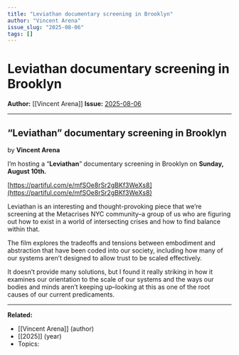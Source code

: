 ```yaml
---
title: "Leviathan documentary screening in Brooklyn"
author: "Vincent Arena"
issue_slug: "2025-08-06"
tags: []
---
```


# Leviathan documentary screening in Brooklyn

**Author:** [[Vincent Arena]]
**Issue:** [2025-08-06](https://plex.collectivesensecommons.org/2025-08-06/)

---

## “Leviathan” documentary screening in Brooklyn
by **Vincent Arena**

I’m hosting a “**Leviathan**” documentary screening in Brooklyn on **Sunday, August 10th.**

[https://partiful.com/e/mfSOe8rSr2gBKf3WeXs8](https://partiful.com/e/mfSOe8rSr2gBKf3WeXs8)

Leviathan is an interesting and thought-provoking piece that we’re screening at the Metacrises NYC community–a group of us who are figuring out how to exist in a world of intersecting crises and how to find balance within that.

The film explores the tradeoffs and tensions between embodiment and abstraction that have been coded into our society, including how many of our systems aren’t designed to allow trust to be scaled effectively.

It doesn’t provide many solutions, but I found it really striking in how it examines our orientation to the scale of our systems and the ways our bodies and minds aren’t keeping up–looking at this as one of the root causes of our current predicaments.

---

**Related:**
- [[Vincent Arena]] (author)
- [[2025]] (year)
- Topics: 

